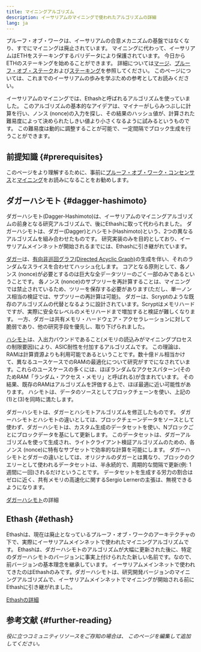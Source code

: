 ```yaml
---
title: マイニングアルゴリズム
description: イーサリアムのマイニングで使われたアルゴリズムの詳細
lang: ja
---
```


<Alert>
<AlertEmoji text=":wave:" />
<AlertContent>
<AlertDescription>
プルーフ・オブ・ワークは、イーサリアムの合意メカニズムの基盤ではなくなり、すでにマイニングは廃止されています。 マイニングに代わって、イーサリアムはETHをステーキングするバリデータにより保護されています。 今日からETHのステーキングを始めることができます。 詳細については<a href='/roadmap/merge/'>マージ</a>、<a href='/developers/docs/consensus-mechanisms/pos/'>プルーフ・オブ・ステーク</a>および<a href='/staking/'>ステーキング</a>を参照してください。 このページについては、これまでのイーサリアムの歩みを学ぶための参考としてお読みください。
</AlertDescription>
</AlertContent>
</Alert>

イーサリアムのマイニングでは、Ethashと呼ばれるアルゴリズムを使っていました。 このアルゴリズムの基本的なアイデアは、マイナーがしらみつぶしに計算を行い、ノンス (nonce)の入力を探し、その結果のハッシュ値が、計算された難易度によって決められたしきい値より小さくなるように試みるというものです。 この難易度は動的に調整することが可能で、一定間隔でブロック生成を行うことができます。

## 前提知識 {#prerequisites}

このページをより理解するために、事前に[プルーフ・オブ・ワーク・コンセンサス](/developers/docs/consensus-mechanisms/pow)と[マイニング](/developers/docs/consensus-mechanisms/pow/mining)をお読みになることをお勧めします。

## ダガーハシモト {#dagger-hashimoto}

ダガーハシモト(Dagger-Hashimoto)は、イーサリアムのマイニングアルゴリズムの前身となる研究アルゴリズムで、後にEthashに取って代わられました。 ダガーハシモトは、ダガー(Dagger)とハシモト(Hashimoto)という、2つの異なるアルゴリズムを組み合わせたものです。 研究実装のみを目的としており、イーサリアムメインネットが開始されるまでには、Ethashに引き継がれています。

[ダガー](http://www.hashcash.org/papers/dagger.html)は、[有向非巡回グラフ(Directed Acyclic Graph)](https://en.wikipedia.org/wiki/Directed_acyclic_graph)の生成を伴い、それのランダムなスライスを合わせてハッシュ化します。 コアとなる原則として、各ノンス (nonce)が必要とするのは巨大な全データツリーのごく一部のみであるということです。 各ノンス (nonce)のサブツリーを再計算することは、マイニングでは禁止されているため、ツリーを保存する必要があります(ただし、単一ノンス相当の検証では、サブツリーの再計算は可能)。 ダガーは、Scryptのような既存のアルゴリズムの代替となるように設計されています。Scryptはメモリハードですが、実際に安全なレベルのメモリハードまで増加すると検証が難しくなります。 一方、ダガーは共有メモリ・ハードウェア・アクセラレーションに対して脆弱であり、他の研究手段を優先し、取り下げられました。

[ハシモト](http://diyhpl.us/%7Ebryan/papers2/bitcoin/meh/hashimoto.pdf)は、入出力バウンドであること(メモリの読込みがマイニングプロセスの制限要因)により、ASIC耐性を付加するアルゴリズムです。 この理論は、RAMは計算資源よりも利用可能であるということです。数十億ドル相当かけて、異なるユースケースでのRAMの最適化について研究がすでになされています。これらのユースケースの多くには、ほぼランダムなアクセスパターン(そのためRAM「ランダム・アクセス・メモリ」と呼ばれる)が含まれています。 その結果、既存のRAMはアルゴリズムを評価する上で、ほぼ最適に近い可能性があります。 ハシモトは、データのソースとしてブロックチェーンを使い、上記の(1)と(3)を同時に満たします。

ダガーハシモトは、ダガーとハシモトアルゴリズムを修正したものです。 ダガーハシモトとハシモトの違いとしては、ブロックチェーンデータをソースとして使わず、ダガーハシモトは、カスタム生成のデータセットを使い、Nブロックごとにブロックデータを基にして更新します。 このデータセットは、ダガーアルゴリズムを使って生成され、ライトクライアント検証アルゴリズムのための、各ノンス (nonce)に特有なサブセットで効率的な計算を可能にします。 ダガーハシモトとダガーの違いとしては、オリジナルのダガーとは異なり、ブロックのクエリーとして使われるデータセットは、半永続的で、周期的な間隔で更新(例: 1週間に一回)されるだけということです。 データセットを生成する労力の割合はゼロに近く、共有メモリの高速化に関するSergio Lernerの主張は、無視できるようになります。

[ダガーハシモト](/developers/docs/consensus-mechanisms/pow/mining/mining-algorithms/dagger-hashimoto)の詳細

## Ethash {#ethash}

Ethashは、現在は廃止となっているプルーフ・オブ・ワークのアーキテクチャの下で、実際にイーサリアムメインネットで使われたマイニングアルゴリズムです。 Ethashは、ダガーハシモトのアルゴリズムが大幅に更新された後に、特定のダガーハシモトのバージョンに事実上付けられたた新しい名前です。なので、前バージョンの基本理念を継承しています。 イーサリアムメインネットで使われてきたのはEthashのみです。ダガーハシモトは、研究開発バージョンのマイニングアルゴリズムで、イーサリアムメインネットでマイニングが開始される前にEthashに引き継がれました。

[Ethashの詳細](/developers/docs/consensus-mechanisms/pow/mining/mining-algorithms/ethash)

## 参考文献 {#further-reading}

_役に立つコミュニティリソースをご存知の場合は、 このページを編集して追加してください。_
